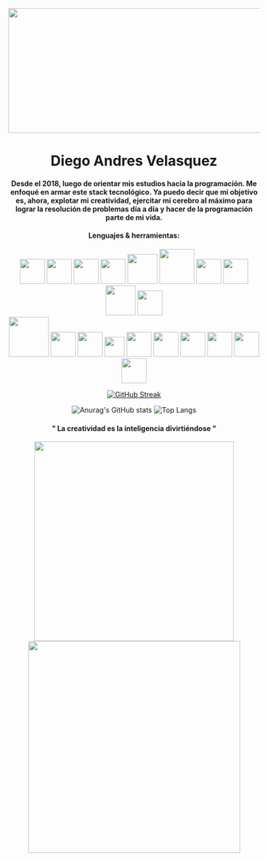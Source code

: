 
<div id="header" align="center">

<div  id="gifs">

<img src="https://media.giphy.com/media/IwTWTsUzmIicM/giphy.gif" width="1000px" height="250px" border-radius="15px">

</div>


<h1>Diego Andres Velasquez</h1>
<h4>Desde el 2018, luego de orientar mis estudios hacia la programación. Me enfoqué en armar este stack tecnológico. Ya puedo decir que mi objetivo es, ahora, explotar mi creatividad, ejercitar mi cerebro al máximo para lograr la resolución de problemas día a día y hacer de la programación parte de mi vida.</h4>

<h4>Lenguajes & herramientas:</h4>
<div  id="techs">
  <img src="https://upload.wikimedia.org/wikipedia/commons/thumb/3/38/HTML5_Badge.svg/2048px-HTML5_Badge.svg.png"  width="50px">
  <img src="https://upload.wikimedia.org/wikipedia/commons/thumb/6/62/CSS3_logo.svg/800px-CSS3_logo.svg.png"  width="50px">
  <img src="https://cdn.iconscout.com/icon/free/png-256/free-typescript-1174965.png?f=webp"  width="50px">
  <img src="https://upload.wikimedia.org/wikipedia/commons/thumb/6/6a/JavaScript-logo.png/640px-JavaScript-logo.png"  width="50px">
  <img src="https://qph.cf2.quoracdn.net/main-qimg-c43424186b9c089b9aa1d64c7f1989c1"  width="60px">
  <img src="https://www.easianetwork.com.my/wp-content/uploads/2019/07/mysql-logo.png"  width="70px">
  <img src="https://upload.wikimedia.org/wikipedia/commons/thumb/7/73/Ruby_logo.svg/2048px-Ruby_logo.svg.png"  width="50px">
  <img src="https://upload.wikimedia.org/wikipedia/commons/thumb/2/29/Postgresql_elephant.svg/1200px-Postgresql_elephant.svg.png"  width="50px">
  <img src="https://cdn.icon-icons.com/icons2/2415/PNG/512/mongodb_original_wordmark_logo_icon_146425.png"  width="60px">
 <img src="https://upload.wikimedia.org/wikipedia/commons/thumb/b/b2/Bootstrap_logo.svg/2560px-Bootstrap_logo.svg.png"  width="50px">
   <br>
  <img src="https://bgasparotto.com/wp-content/uploads/2017/12/spring-boot-logo.png"  width="80px">
  <img src="https://upload.wikimedia.org/wikipedia/commons/thumb/a/a7/React-icon.svg/2300px-React-icon.svg.png"  width="50px">
 <img src="https://upload.wikimedia.org/wikipedia/commons/thumb/c/cf/Angular_full_color_logo.svg/2048px-Angular_full_color_logo.svg.png"  width="50px">
 

  <img src="https://upload.wikimedia.org/wikipedia/commons/thumb/9/98/Apache_NetBeans_Logo.svg/888px-Apache_NetBeans_Logo.svg.png"  width="40px">
 <img src="https://upload.wikimedia.org/wikipedia/commons/thumb/9/9a/Visual_Studio_Code_1.35_icon.svg/2048px-Visual_Studio_Code_1.35_icon.svg.png"  width="50px">
 <img src="https://khaganat.net/wikhan/_media/fr:git_icon.png"  width="50px">
 <img src="https://seeklogo.com/images/P/postman-logo-F43375A2EB-seeklogo.com.png"  width="50px">
 <img src="https://cdn.freebiesupply.com/logos/large/2x/eclipse-11-logo-png-transparent.png"  width="50px">
 
<img src="https://res.cloudinary.com/startup-grind/image/upload/c_fill,dpr_2.0,f_auto,g_center,h_1080,q_100,w_1080/v1/gcs/platform-data-dsc/events/logo_RdHo7Lf.png"  width="50px">
<img src="https://railway.app/brand/logo-light.png"  width="50px">

</div>


[![GitHub Streak](https://github-readme-streak-stats.herokuapp.com?user=diegoandres22&theme=transparent&hide_border=true&border_radius=9&locale=es&date_format=j%2Fn%5B%2FY%5D&mode=weekly)](https://git.io/streak-stats)

<div  id="gifs">
  
![Anurag's GitHub stats](https://github-readme-stats.vercel.app/api?username=diegoandres22&show_icons=true&theme=transparent&border_color=transparent)
![Top Langs](https://github-readme-stats.vercel.app/api/top-langs/?username=diegoandres22&layout=compact)

</div>

<h4>" La creatividad es la inteligencia divirtiéndose "</h4>
<div  id="gifs">

  <img src="https://media.giphy.com/media/0lGElDgkbXFRKXsAro/giphy-downsized-large.gif"  width="400px">
  <img src="https://media.giphy.com/media/VVGdG2HimJl6APwPiE/giphy.gif"  width="425px">
</div>

</div>


